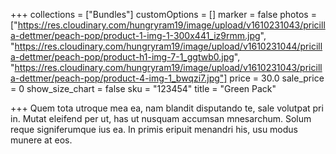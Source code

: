 +++
collections = ["Bundles"]
customOptions = []
marker = false
photos = ["https://res.cloudinary.com/hungryram19/image/upload/v1610231043/pricilla-dettmer/peach-pop/product-1-img-1-300x441_iz9rmm.jpg", "https://res.cloudinary.com/hungryram19/image/upload/v1610231044/pricilla-dettmer/peach-pop/product-h1-img-7-1_ggtwb0.jpg", "https://res.cloudinary.com/hungryram19/image/upload/v1610231043/pricilla-dettmer/peach-pop/product-4-img-1_bwqzi7.jpg"]
price = 30.0
sale_price = 0
show_size_chart = false
sku = "123454"
title = "Green Pack"

+++
Quem tota utroque mea ea, nam blandit disputando te, sale volutpat pri in. Mutat eleifend per ut, has ut nusquam accumsan mnesarchum. Solum reque signiferumque ius ea. In primis eripuit menandri his, usu modus munere at eos.